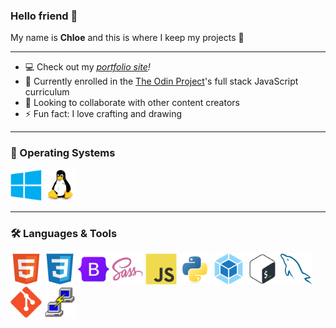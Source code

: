 ### Hello friend 👋
My name is **Chloe** and this is where I keep my projects 🧰

***
- 💻 Check out my _[portfolio site](https://puybr.github.io/chloeurisohn)!_
- 🌱 Currently enrolled in the [The Odin Project](https://www.theodinproject.com/paths/full-stack-javascript/courses/javascript)'s full stack JavaScript curriculum
- 👯 Looking to collaborate with other content creators
- ⚡ Fun fact: I love crafting and drawing

***

### 💾 Operating Systems

<div float="left">
  <img src="https://raw.githubusercontent.com/devicons/devicon/master/icons/windows8/windows8-original.svg" alt="Windows" width="50" />
  <img src="https://raw.githubusercontent.com/devicons/devicon/master/icons/linux/linux-original.svg" alt="Linux" width="50" />
</div>

***

### 🛠 Languages & Tools

<div float="left">
  <img src="https://raw.githubusercontent.com/devicons/devicon/master/icons/html5/html5-original.svg" alt="HTML" width="50" />
  <img src="https://raw.githubusercontent.com/devicons/devicon/master/icons/css3/css3-original.svg" alt="CSS" width="50" />
  <img src="https://raw.githubusercontent.com/devicons/devicon/master/icons/bootstrap/bootstrap-original.svg" alt="Bootstrap" width="50" />
  <img src="https://raw.githubusercontent.com/devicons/devicon/master/icons/sass/sass-original.svg" alt="SASS" width="50" />
  <img src="https://raw.githubusercontent.com/devicons/devicon/master/icons/javascript/javascript-original.svg" alt="JavaScript" width="50" />
  <img src="https://raw.githubusercontent.com/devicons/devicon/master/icons/python/python-original.svg" alt="Python" width="50" />
  <img src="https://raw.githubusercontent.com/devicons/devicon/master/icons/webpack/webpack-original.svg" alt="Webpack" width="50" />
  <img src="https://raw.githubusercontent.com/devicons/devicon/master/icons/bash/bash-original.svg" alt="Bash" width="50" />
  <img src="https://raw.githubusercontent.com/devicons/devicon/master/icons/mysql/mysql-original.svg" alt="SQL" width="50" />
  <img src="https://raw.githubusercontent.com/devicons/devicon/master/icons/git/git-original.svg" alt="Git" width="50" />
  <img src="https://raw.githubusercontent.com/devicons/devicon/master/icons/putty/putty-original.svg" alt="Jenkins" width="50" />
</div>
